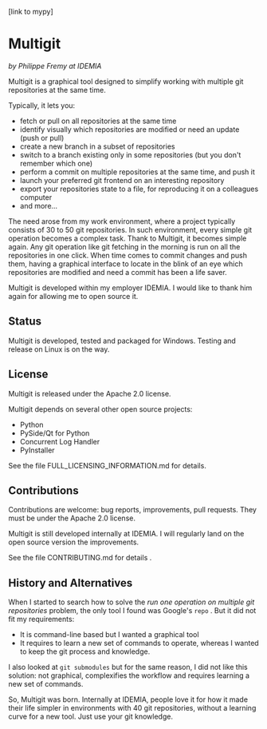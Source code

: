 [link to mypy]

Multigit
========

*by Philippe Fremy at IDEMIA*

Multigit is a graphical tool designed to simplify working with multiple git repositories at the same time.

Typically, it lets you:
* fetch or pull on all repositories at the same time
* identify visually which repositories are modified or need an update (push or pull)
* create a new branch in a subset of repositories
* switch to a branch existing only in some repositories (but you don't remember which one)
* perform a commit on multiple repositories at the same time, and push it
* launch your preferred git frontend on an interesting repository
* export your repositories state to a file, for reproducing it on a colleagues computer
* and more...

The need arose from my work environment, where
a project typically consists of 30 to 50 git repositories. In such environment, every simple git operation
becomes a complex task. Thank to Multigit, it becomes simple again. Any git operation like git fetching in the 
morning is run on all the repositories in one click. 
When time comes to commit changes and push them, having a graphical interface to
locate in the blink of an eye which repositories are modified and need a commit has been a life saver.


Multigit is developed within my employer IDEMIA. I would like to thank him again for allowing
me to open source it.

Status
------
Multigit is developed, tested and packaged for Windows. Testing and release on Linux is on the way.


License
-------
Multigit is released under the Apache 2.0 license.

Multigit depends on several other open source projects:
* Python
* PySide/Qt for Python
* Concurrent Log Handler
* PyInstaller

See the file FULL_LICENSING_INFORMATION.md for details.


Contributions
-------------
Contributions are welcome: bug reports, improvements, pull requests. They must be under the Apache 2.0 license.

Multigit is still developed internally at IDEMIA. I will regularly land on the open source version the 
improvements.

See the file CONTRIBUTING.md for details .


History and Alternatives
-------------------------
When I started to search how to solve the *run one operation on multiple git repositories* problem, the only tool
I found was Google's `repo` . But it did not fit my requirements:

* It is command-line based but I wanted a graphical tool
* It requires to learn a new set of commands to operate, whereas I wanted to keep the git process and knowledge.

I also looked at `git submodules` but for the same reason, I did not like this solution: not graphical, complexifies
the workflow and requires learning a new set of commands.

So, Multigit was born. Internally at IDEMIA, people love it for how it made their life simpler in environments
with 40 git repositories, without a learning curve for a new tool. Just use your git knowledge.








